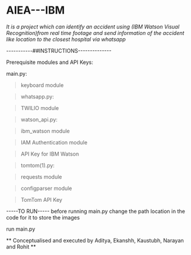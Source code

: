 # AIEA---IBM
*It is a project which can identify an accident using (IBM Watson Visual Recognition)from real time footage and send information of the accident like location to the closest hospital via whatsapp*

-----------##INSTRUCTIONS--------------

Prerequisite modules and  API Keys:

main.py:<br />
> keyboard module<br />

> whatsapp.py:<br />

> TWILIO module<br />

> watson_api.py:<br />

> ibm_watson module<br />

> IAM Authentication module<br />

> API Key for IBM Watson<br />

> tomtom(1).py:<br />

> requests module<br />

> configparser module<br />

> TomTom API Key<br />

-----TO RUN-----
before running main.py change the path location in the code for it to store the images

run main.py


** Conceptualised and executed by Aditya, Ekanshh, Kaustubh, Narayan and Rohit **
